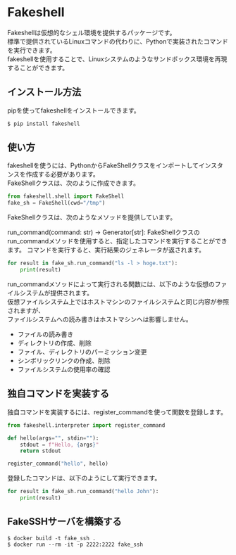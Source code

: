 # Fakeshell

Fakeshellは仮想的なシェル環境を提供するパッケージです。  
標準で提供されているLinuxコマンドの代わりに、Pythonで実装されたコマンドを実行できます。  
fakeshellを使用することで、Linuxシステムのようなサンドボックス環境を再現することができます。  

## インストール方法
pipを使ってfakeshellをインストールできます。

```bash
$ pip install fakeshell
```

## 使い方
fakeshellを使うには、PythonからFakeShellクラスをインポートしてインスタンスを作成する必要があります。  
FakeShellクラスは、次のように作成できます。  

```python
from fakeshell.shell import FakeShell
fake_sh = FakeShell(cwd="/tmp")
```

FakeShellクラスは、次のようなメソッドを提供しています。

run_command(command: str) -> Generator[str]:
FakeShellクラスのrun_commandメソッドを使用すると、指定したコマンドを実行することができます。
コマンドを実行すると、実行結果のジェネレータが返されます。

```python
for result in fake_sh.run_command("ls -l > hoge.txt"):
    print(result)
```

run_commandメソッドによって実行される関数には、以下のような仮想のファイルシステムが提供されます。  
仮想ファイルシステム上ではホストマシンのファイルシステムと同じ内容が参照されますが、  
ファイルシステムへの読み書きはホストマシンへは影響しません。

* ファイルの読み書き
* ディレクトリの作成、削除
* ファイル、ディレクトリのパーミッション変更
* シンボリックリンクの作成、削除
* ファイルシステムの使用率の確認

## 独自コマンドを実装する
独自コマンドを実装するには、register_commandを使って関数を登録します。

```python
from fakeshell.interpreter import register_command

def hello(args="", stdin=""):
    stdout = f"Hello, {args}"
    return stdout

register_command("hello", hello)
```

登録したコマンドは、以下のようにして実行できます。

```python
for result in fake_sh.run_command("hello John"):
    print(result)
```

## FakeSSHサーバを構築する
```
$ docker build -t fake_ssh .
$ docker run --rm -it -p 2222:2222 fake_ssh
```
